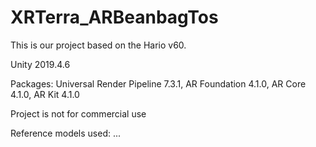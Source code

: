 # XRTerra_ARBeanbagTos

This is our project based on the Hario v60.

Unity 2019.4.6

Packages:
    Universal Render Pipeline 7.3.1, 
    AR Foundation 4.1.0, 
    AR Core 4.1.0, 
    AR Kit 4.1.0

Project is not for commercial use

Reference models used:
    ...
